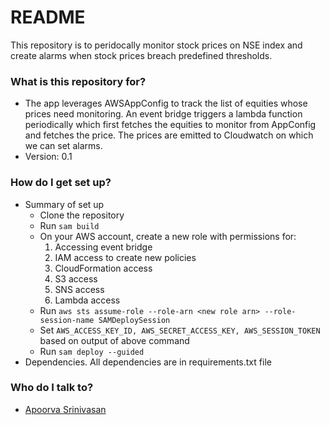 # README #

This repository is to peridocally monitor stock prices on NSE index and create alarms when stock prices breach predefined thresholds.

### What is this repository for? ###

* The app leverages AWSAppConfig to track the list of equities whose prices need monitoring.
  An event bridge triggers a lambda function periodically which first fetches the equities to monitor from AppConfig and fetches the price. The prices are emitted to Cloudwatch on which we can set alarms.
* Version: 0.1


### How do I get set up? ###

* Summary of set up
  * Clone the repository
  * Run `sam build`
  * On your AWS account, create a new role with permissions for:
    1. Accessing event bridge
    2. IAM access to create new policies
    3. CloudFormation access
    4. S3 access
    5. SNS access
    6. Lambda access
  *  Run `aws sts assume-role --role-arn <new role arn> --role-session-name SAMDeploySession`
  *  Set `AWS_ACCESS_KEY_ID, AWS_SECRET_ACCESS_KEY, AWS_SESSION_TOKEN` based on output of above command
  *  Run `sam deploy --guided`
* Dependencies. All dependencies are in requirements.txt file

### Who do I talk to? ###
* [Apoorva Srinivasan](https://www.linkedin.com/in/apoorva-srinivasan-7805b6168/)
